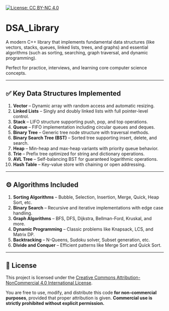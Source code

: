 [![License: CC BY-NC 4.0](https://img.shields.io/badge/License-CC%20BY--NC%204.0-lightgrey.svg)](https://creativecommons.org/licenses/by-nc/4.0/)

# DSA_Library

A modern C++ library that implements fundamental data structures (like vectors, stacks, queues, linked lists, trees, and graphs) and essential algorithms (such as sorting, searching, graph traversal, and dynamic programming).

Perfect for practice, interviews, and learning core computer science concepts.

---

## ✅ Key Data Structures Implemented

1. **Vector** – Dynamic array with random access and automatic resizing.  
2. **Linked Lists** – Singly and doubly linked lists with full pointer-level control.  
3. **Stack** – LIFO structure supporting push, pop, and top operations.  
4. **Queue** – FIFO implementation including circular queues and deques.  
5. **Binary Tree** – Generic tree node structure with traversal methods.  
6. **Binary Search Tree (BST)** – Sorted tree supporting insert, delete, and search.  
7. **Heap** – Min-heap and max-heap variants with priority queue behavior.  
8. **Trie** – Prefix tree optimized for string and dictionary operations.  
9. **AVL Tree** – Self-balancing BST for guaranteed logarithmic operations.  
10. **Hash Table** – Key-value store with chaining or open addressing.

---

## ⚙️ Algorithms Included

1. **Sorting Algorithms** – Bubble, Selection, Insertion, Merge, Quick, Heap Sort, etc.  
2. **Binary Search** – Recursive and iterative implementations with edge case handling.  
3. **Graph Algorithms** – BFS, DFS, Dijkstra, Bellman-Ford, Kruskal, and more.  
4. **Dynamic Programming** – Classic problems like Knapsack, LCS, and Matrix DP.  
5. **Backtracking** – N-Queens, Sudoku solver, Subset generation, etc.  
6. **Divide and Conquer** – Efficient patterns like Merge Sort and Quick Sort.

---

## 📄 License

This project is licensed under the [Creative Commons Attribution-NonCommercial 4.0 International License](https://creativecommons.org/licenses/by-nc/4.0/).

You are free to use, modify, and distribute this code **for non-commercial purposes**, provided that proper attribution is given. **Commercial use is strictly prohibited without explicit permission.**
